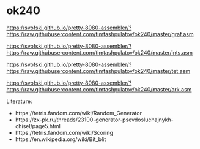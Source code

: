 # ok240

https://svofski.github.io/pretty-8080-assembler/?https://raw.githubusercontent.com/timtashpulatov/ok240/master/graf.asm

https://svofski.github.io/pretty-8080-assembler/?https://raw.githubusercontent.com/timtashpulatov/ok240/master/ints.asm

https://svofski.github.io/pretty-8080-assembler/?https://raw.githubusercontent.com/timtashpulatov/ok240/master/tet.asm

https://svofski.github.io/pretty-8080-assembler/?https://raw.githubusercontent.com/timtashpulatov/ok240/master/ark.asm

Literature:

<ul>
<li>https://tetris.fandom.com/wiki/Random_Generator
<li>https://zx-pk.ru/threads/23100-generator-psevdosluchajnykh-chisel/page5.html
<li>https://tetris.fandom.com/wiki/Scoring
<li>https://en.wikipedia.org/wiki/Bit_blit
</ul>
